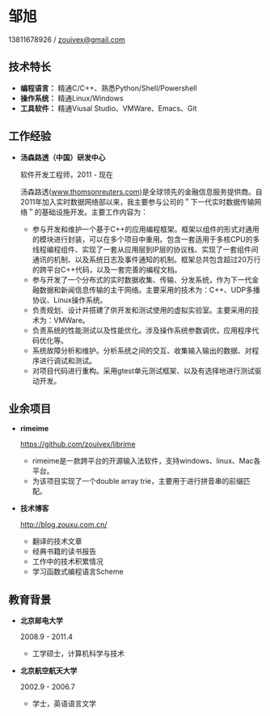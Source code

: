 # 邹旭

13811678926 / zouivex@gmail.com

## 技术特长

*   **编程语言：** 精通C/C++、熟悉Python/Shell/Powershell
*   **操作系统：** 精通Linux/Windows
*   **工具软件：** 精通Viusal Studio、VMWare、Emacs、Git

## 工作经验

*   **汤森路透（中国）研发中心**

    软件开发工程师，2011 - 现在
    
    汤森路透(www.thomsonreuters.com)是全球领先的金融信息服务提供商。自2011年加入实时数据网络部以来，我主要参与公司的＂下一代实时数据传输网络＂的基础设施开发。主要工作内容为：

    - 参与开发和维护一个基于C++的应用编程框架。框架以组件的形式对通用的模块进行封装，可以在多个项目中重用。包含一套适用于多核CPU的多线程编程组件、实现了一套从应用层到IP层的协议栈、实现了一套组件间通讯的机制、以及系统日志及事件通知的机制。框架总共包含超过20万行的跨平台C++代码，以及一套完善的编程文档。
    - 参与开发了一个分布式的实时数据收集、传输、分发系统，作为下一代金融数据和新闻信息传输的主干网络。主要采用的技术为：C++、UDP多播协议、Linux操作系统。
    - 负责规划、设计并搭建了供开发和测试使用的虚拟实验室。主要采用的技术为：VMWare。
    - 负责系统的性能测试以及性能优化。涉及操作系统参数调优，应用程序代码优化等。
    - 系统故障分析和维护。分析系统之间的交互、收集输入输出的数据、对程序进行调试和测试。
    - 对项目代码进行重构。采用gtest单元测试框架、以及有选择地进行测试驱动开发。

## 业余项目

*   **rimeime**
    
    https://github.com/zouivex/librime

    - rimeime是一款跨平台的开源输入法软件，支持windows、linux、Mac各平台。
    - 为该项目实现了一个double array trie，主要用于进行拼音串的前缀匹配。

*   **技术博客**
    
    http://blog.zouxu.com.cn/

    - 翻译的技术文章
    - 经典书籍的读书报告
    - 工作中的技术积累情况
    - 学习函数式编程语言Scheme

## 教育背景

*   **北京邮电大学**

    2008.9 - 2011.4

    - 工学硕士，计算机科学与技术

*   **北京航空航天大学**

    2002.9 - 2006.7

    - 学士，英语语言文学
